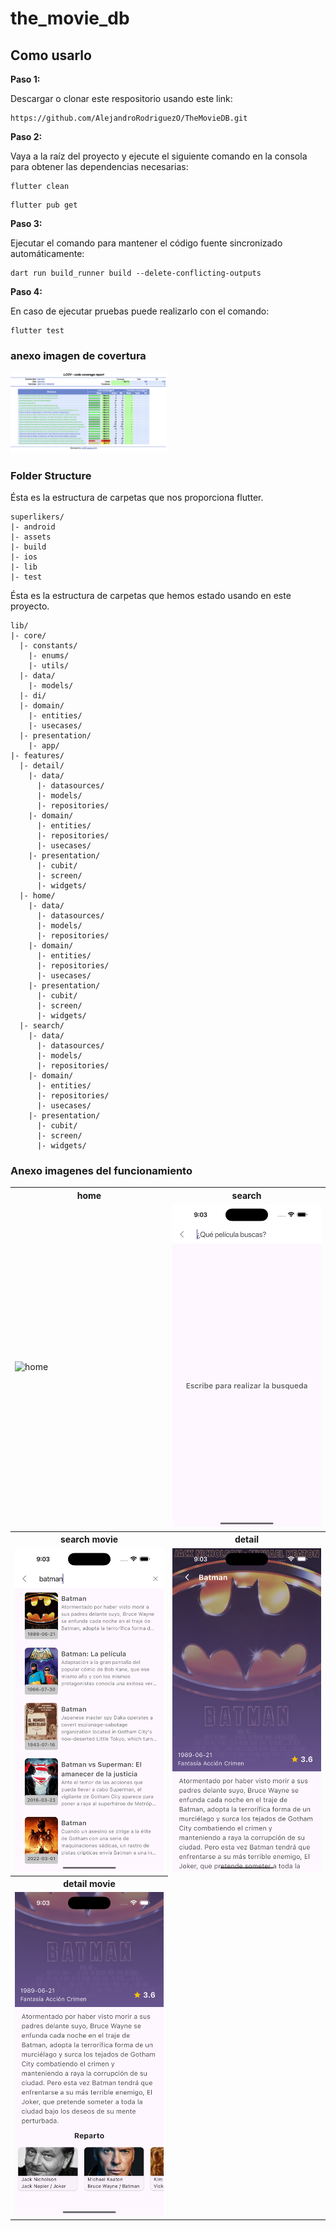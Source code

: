 #  the_movie_db


## Como usarlo
**Paso 1:**

Descargar o clonar este respositorio usando este link:

```
https://github.com/AlejandroRodriguezO/TheMovieDB.git
```

**Paso 2:**

Vaya a la raíz del proyecto y ejecute el siguiente comando en la consola para obtener las dependencias necesarias:

```
flutter clean
```
```
flutter pub get
```
**Paso 3:**

Ejecutar el comando para mantener el código fuente sincronizado automáticamente:

```
dart run build_runner build --delete-conflicting-outputs
```

**Paso 4:**

En caso de ejecutar pruebas puede realizarlo con el comando:

```
flutter test 
```

### anexo imagen de covertura

<img src="./screenshots/coverage.png" alt="coverage" width="250">

### Folder Structure
Ésta es la estructura de carpetas que nos proporciona flutter.

```
superlikers/
|- android
|- assets
|- build
|- ios
|- lib
|- test
```

Ésta es la estructura de carpetas que hemos estado usando en este proyecto.

```
lib/
|- core/
  |- constants/
    |- enums/
    |- utils/
  |- data/
    |- models/
  |- di/
  |- domain/
    |- entities/
    |- usecases/
  |- presentation/
    |- app/
|- features/
  |- detail/
    |- data/
      |- datasources/
      |- models/
      |- repositories/
    |- domain/
      |- entities/
      |- repositories/
      |- usecases/
    |- presentation/
      |- cubit/
      |- screen/
      |- widgets/
  |- home/
    |- data/
      |- datasources/
      |- models/
      |- repositories/
    |- domain/
      |- entities/
      |- repositories/
      |- usecases/
    |- presentation/
      |- cubit/
      |- screen/
      |- widgets/
  |- search/
    |- data/
      |- datasources/
      |- models/
      |- repositories/
    |- domain/
      |- entities/
      |- repositories/
      |- usecases/
    |- presentation/
      |- cubit/
      |- screen/
      |- widgets/
```


### Anexo imagenes del funcionamiento

  <table>
    <tbody>
    <tr>
        <th><Strong>home</Strong></th>
        <th><Strong>search</Strong></th>
      </tr>
        <tr>
            <td> <img src="./screenshots/home.png" alt="home" width="250"></td>
            <td> <img src="./screenshots/search.png" alt="search" width="250"/></td>
        </tr>
     </tr>   
    <tr>
        <th><Strong>search movie</Strong></th>
        <th><Strong>detail</Strong></th>
      </tr>
        <tr>
            <td> <img src="./screenshots/search1.png" alt="search1" width="250"></td>
            <td> <img src="./screenshots/detail.png" alt="detail" width="250"/></td>
        </tr>
     </tr>   
    <tr>
        <th><Strong>detail movie</Strong></th>
      </tr>
        <tr>
            <td> <img src="./screenshots/detail1.png" alt="detail1" width="250"></td>
        </tr>
     </tr>   
    </tbody>
  </table>


